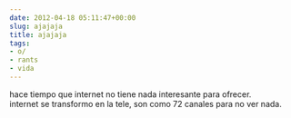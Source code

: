 ```yaml
---  
date: 2012-04-18 05:11:47+00:00  
slug: ajajaja  
title: ajajaja  
tags:  
- o/  
- rants  
- vida  
---  
```

  
hace tiempo que internet no tiene nada interesante para ofrecer.  
internet se transformo en la tele, son como 72 canales para no ver nada.  
